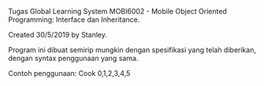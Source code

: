 Tugas Global Learning System
MOBI6002 - Mobile Object Oriented Programming: Interface dan Inheritance.

Created 30/5/2019 by Stanley.

Program ini dibuat semirip mungkin dengan spesifikasi yang telah diberikan, dengan syntax penggunaan yang sama.

Contoh penggunaan: Cook 0,1,2,3,4,5